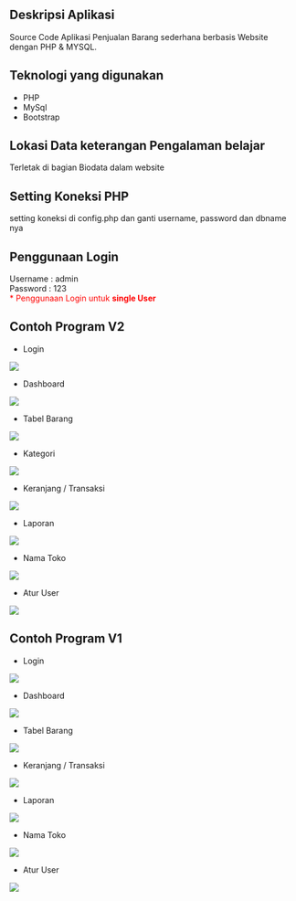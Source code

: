 ## Deskripsi Aplikasi 
Source Code Aplikasi Penjualan Barang sederhana berbasis Website dengan PHP & MYSQL.

## Teknologi yang digunakan 
- PHP
- MySql
- Bootstrap

## Lokasi Data keterangan Pengalaman belajar 
Terletak di bagian Biodata dalam website

## Setting Koneksi PHP
setting koneksi di config.php dan ganti username, password dan dbname nya

## Penggunaan Login
Username : admin
<br/>
Password : 123
<br>
<span style="color:red">* Penggunaan Login untuk <b>single User</b> </span>

## Contoh Program V2
- Login
<img src="https://raw.githubusercontent.com/fauzan1892/pos-kasir-php/master/assets/img/picv2/1.png">

- Dashboard 
<img src="https://raw.githubusercontent.com/fauzan1892/pos-kasir-php/master/assets/img/picv2/2.png">

- Tabel Barang
<img src="https://raw.githubusercontent.com/fauzan1892/pos-kasir-php/master/assets/img/picv2/3.png">

- Kategori
<img src="https://raw.githubusercontent.com/fauzan1892/pos-kasir-php/master/assets/img/picv2/4.png">

- Keranjang / Transaksi
<img src="https://raw.githubusercontent.com/fauzan1892/pos-kasir-php/master/assets/img/picv2/5.png">

- Laporan 
<img src="https://raw.githubusercontent.com/fauzan1892/pos-kasir-php/master/assets/img/picv2/6.png">

- Nama Toko 
<img src="https://raw.githubusercontent.com/fauzan1892/pos-kasir-php/master/assets/img/picv2/7.png">

- Atur User 
<img src="https://raw.githubusercontent.com/fauzan1892/pos-kasir-php/master/assets/img/picv2/8.png">

## Contoh Program V1
- Login
<img src="https://raw.githubusercontent.com/fauzan1892/pos-kasir-php/master/assets/img/pic/login.png">

- Dashboard 
<img src="https://raw.githubusercontent.com/fauzan1892/pos-kasir-php/master/assets/img/pic/1.png">

- Tabel Barang
<img src="https://raw.githubusercontent.com/fauzan1892/pos-kasir-php/master/assets/img/pic/2.png">

- Keranjang / Transaksi
<img src="https://raw.githubusercontent.com/fauzan1892/pos-kasir-php/master/assets/img/pic/4.png">

- Laporan 
<img src="https://raw.githubusercontent.com/fauzan1892/pos-kasir-php/master/assets/img/pic/5.png">

- Nama Toko 
<img src="https://raw.githubusercontent.com/fauzan1892/pos-kasir-php/master/assets/img/pic/6.png">

- Atur User 
<img src="https://raw.githubusercontent.com/fauzan1892/pos-kasir-php/master/assets/img/pic/7.png">
